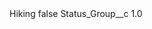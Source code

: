 <?xml version="1.0" encoding="UTF-8"?>
<CustomMetadata xmlns="http://soap.sforce.com/2006/04/metadata" xmlns:xsi="http://www.w3.org/2001/XMLSchema-instance" xmlns:xsd="http://www.w3.org/2001/XMLSchema">
    <label>Hiking</label>
    <protected>false</protected>
    <values>
        <field>Status_Group__c</field>
        <value xsi:type="xsd:double">1.0</value>
    </values>
</CustomMetadata>
